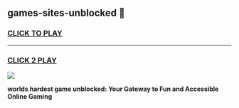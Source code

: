 
## games-sites-unblocked 👋
<h3>
<a href="https://premium.freeplayer.one?title=games-sites-unblocked&ref=14F">CLICK TO PLAY</a></h3>
<hr>

<h3>
<a href="https://premium.freeplayer.one?title=games-sites-unblocked&ref=14F">CLICK 2 PLAY</a>
  
</h3>

<a href="https://premium.freeplayer.one?title=games-sites-unblocked&ref=12F/"><img src="https://clearcache.store/games.png"></a>


**worlds hardest game unblocked: Your Gateway to Fun and Accessible Online Gaming**
